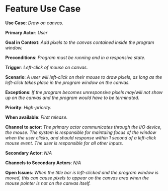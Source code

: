 # Feature Use Case

**Use Case**: *Draw on canvas.*

**Primary Actor**: *User*

**Goal in Context**: *Add pixels to the canvas contained inside the program window.*

**Preconditions**: *Program must be running and in a responsive state.*

**Trigger**: *Left-click of mouse on canvas.*
  
**Scenario**: *A user will left-click on their mouse to draw pixels, as long as the left-click takes place in the program window on the canvas.*
 
**Exceptions**: *If the program becomes unresponsive pixels may/will not show up on the canvas and the program would have to be terminated.*

**Priority**: *High-priority.*

**When available**: *First release.*

**Channel to actor**: *The primary actor communicates through the I/O device, the mouse. The system is responsible for maintaing focus of the window when the user clicks, and should response within 1 second of a left-click mouse event. The user is responsible for all other inputs.*

**Secondary Actor**: *N/A*

**Channels to Secondary Actors**: *N/A*

**Open Issues**: *When the title bar is left-clicked and the program window is moved, this can cause pixels to appear on the canvas area when the mouse pointer is not on the canvas itself.*
